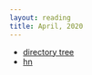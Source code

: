 ```yaml
---
layout: reading
title: April, 2020
---
```


- [directory tree](https://www.npmjs.com/package/directory-tree)
- [hn](https://news.ycombinator.com/)
